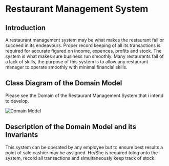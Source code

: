 # Restaurant Management System

## Introduction
A restaurant management system may be what makes the restaurant fail or succeed in its endeavours.
Proper record keeping of all its transactions is required for accurate figured on income, expences, profits and stock.
The system is what makes sure business run smoothly.
Many restaurants fail of a lack of skills, the purpose of this system is to allow any restaurant manager to operate smoothly with minimal financial skills.

## Class Diagram of the Domain Model
Please see the Domain of the Restaurant Management System that i intend to develop.

![Domain Model](/rmsModel.png)

## Description of the Domain Model and its Invariants

This system can be operated by any employee but to ensure best results a point of sale cashier may be assigned.
He/She is required tolog onto the system, record all transactions and simultaneously keep track of stock.
